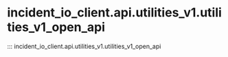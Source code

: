 # incident_io_client.api.utilities_v1.utilities_v1_open_api

::: incident_io_client.api.utilities_v1.utilities_v1_open_api